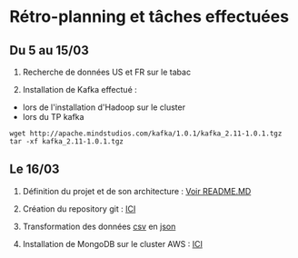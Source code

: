 # Rétro-planning et tâches effectuées

## Du 5 au 15/03
1. Recherche de données US et FR sur le tabac

2. Installation de Kafka effectué :
- lors de l'installation d'Hadoop sur le cluster
- lors du TP kafka
```
wget http://apache.mindstudios.com/kafka/1.0.1/kafka_2.11-1.0.1.tgz
tar -xf kafka_2.11-1.0.1.tgz
```

## Le 16/03
1. Définition du projet et de son architecture : [Voir README.MD](https://github.com/ctith/Projet_DataUS/blob/master/README.md)

2. Création du repository git : [ICI](https://github.com/ctith/Projet_DataUS)

3. Transformation des données [csv](https://www.healthdata.gov/dataset/community-health-status-indicators-chsi-combat-obesity-heart-disease-and-cancer/resource) en [json](https://github.com/ctith/Projet_DataUS/tree/master/data/json)

4. Installation de MongoDB sur le cluster AWS : [ICI](https://docs.mongodb.com/manual/tutorial/install-mongodb-on-ubuntu/)


